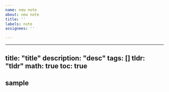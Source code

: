 ```yaml
---
name: new note
about: new note
title: ''
labels: note
assignees: ''

---
```


---
title: "title"
description: "desc"
tags: []
tldr: "tldr"
math: true
toc: true
---

## sample
